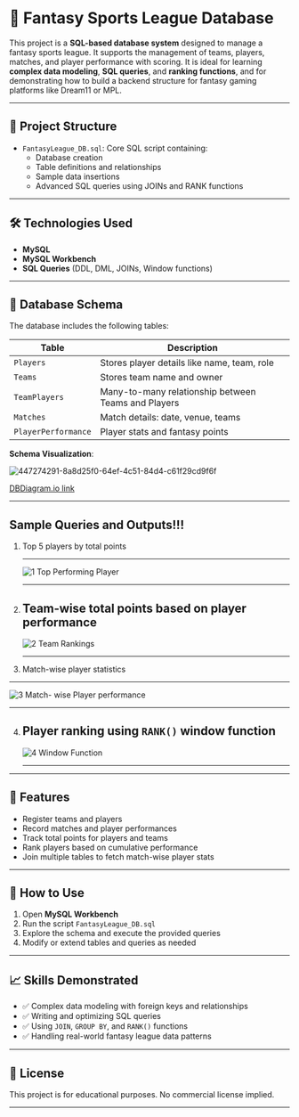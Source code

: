 # 🏏 Fantasy Sports League Database

This project is a **SQL-based database system** designed to manage a fantasy sports league. It supports the management of teams, players, matches, and player performance with scoring. It is ideal for learning **complex data modeling**, **SQL queries**, and **ranking functions**, and for demonstrating how to build a backend structure for fantasy gaming platforms like Dream11 or MPL.

---

## 📁 Project Structure

- `FantasyLeague_DB.sql`: Core SQL script containing:
  - Database creation
  - Table definitions and relationships
  - Sample data insertions
  - Advanced SQL queries using JOINs and RANK functions

---

## 🛠️ Technologies Used

- **MySQL**
- **MySQL Workbench**
- **SQL Queries** (DDL, DML, JOINs, Window functions)

---

## 🧩 Database Schema

The database includes the following tables:

| Table              | Description                            |
|-------------------|----------------------------------------|
| `Players`          | Stores player details like name, team, role |
| `Teams`            | Stores team name and owner            |
| `TeamPlayers`      | Many-to-many relationship between Teams and Players |
| `Matches`          | Match details: date, venue, teams     |
| `PlayerPerformance`| Player stats and fantasy points       |

**Schema Visualization**: 

![447274291-8a8d25f0-64ef-4c51-84d4-c61f29cd9f6f](https://github.com/user-attachments/assets/1db45730-e491-4086-98d5-b89a835c64b5)

[DBDiagram.io link](https://dbdiagram.io/d/FantasyLeague-682e09f0b9f7446da38e5e01)

---

## Sample Queries and Outputs!!!
 1) Top 5 players by total points
 
    ----------------------------------------------------------------------------------------
    
    ![1 Top Performing Player](https://github.com/user-attachments/assets/34aaa25b-ef7f-4974-8ba2-7577d27235ef)

    
    ----------------------------------------------------------------------------------------
 2) Team-wise total points based on player performance
    ----------------------------------------------------------------------------------------
    
    ![2 Team Rankings](https://github.com/user-attachments/assets/f262741e-3673-4277-b628-0db06c4eee89)
    
    ----------------------------------------------------------------------------------------
3)  Match-wise player statistics
   ----------------------------------------------------------------------------------------
   
   ![3 Match- wise Player performance](https://github.com/user-attachments/assets/f1c476aa-890d-403b-aa45-6e16a89a26b7)
   
   ----------------------------------------------------------------------------------------
4) Player ranking using `RANK()` window function
   ----------------------------------------------------------------------------------------
   
   ![4 Window Function](https://github.com/user-attachments/assets/35aadbec-7264-475f-9371-8fb4aec53a16)
   
   ----------------------------------------------------------------------------------------
   
---

## 🚀 Features

- Register teams and players
- Record matches and player performances
- Track total points for players and teams
- Rank players based on cumulative performance
- Join multiple tables to fetch match-wise player stats

---

## 🧪 How to Use

1. Open **MySQL Workbench**
2. Run the script `FantasyLeague_DB.sql`
3. Explore the schema and execute the provided queries
4. Modify or extend tables and queries as needed

---

## 📈 Skills Demonstrated

- ✅ Complex data modeling with foreign keys and relationships
- ✅ Writing and optimizing SQL queries
- ✅ Using `JOIN`, `GROUP BY`, and `RANK()` functions
- ✅ Handling real-world fantasy league data patterns


---

## 📄 License

This project is for educational purposes. No commercial license implied.

---
